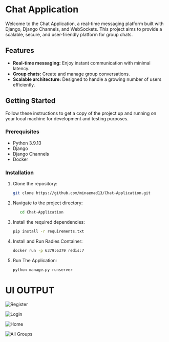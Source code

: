 # Chat Application

Welcome to the Chat Application, a real-time messaging platform built with Django, Django Channels, and WebSockets.
This project aims to provide a scalable, secure, and user-friendly platform for group chats.

## Features

- **Real-time messaging:** Enjoy instant communication with minimal latency.
- **Group chats:** Create and manage group conversations.
- **Scalable architecture:** Designed to handle a growing number of users efficiently.

## Getting Started

Follow these instructions to get a copy of the project up and running on your local machine for development and testing purposes.

### Prerequisites

- Python 3.9.13
- Django
- Django Channels
- Docker

### Installation

1. Clone the repository:
   ```bash
   git clone https://github.com/minaemad13/Chat-Application.git

2. Navigate to the project directory:
   ```bash
      cd Chat-Application

4. Install the required dependencies:
    ```bash
   pip install -r requirements.txt

6. Install and Run Radies Container:
    ```bash
   docker run -p 6379:6379 redis:7
8. Run The Application:
    ```bash
   python manage.py runserver        

# UI OUTPUT

![Register](https://github.com/minaemad13/Chat-Application/assets/36317499/fcf3e809-a15b-4445-b75b-055440640fa6)

![Login](https://github.com/minaemad13/Chat-Application/assets/36317499/3d7acee5-7690-4811-ad6b-dd0eeaa5f93d)

![Home](https://github.com/minaemad13/Chat-Application/assets/36317499/946f2e7b-edae-4de2-bb67-1b2644776481)

![All Groups](https://github.com/minaemad13/Chat-Application/assets/36317499/8bac22d1-a568-47dd-a1f1-86723be23829)


